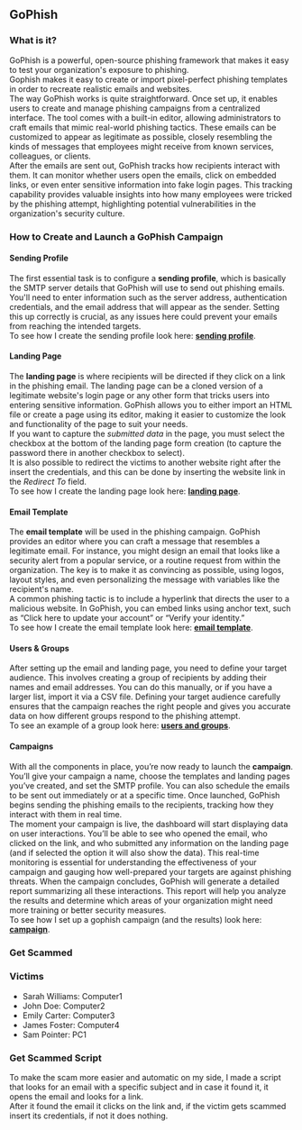 ## GoPhish
### What is it?
GoPhish is a powerful, open-source phishing framework that makes it easy to test your organization's exposure to phishing. \
Gophish makes it easy to create or import pixel-perfect phishing templates in order to recreate realistic emails and websites. \
The way GoPhish works is quite straightforward. Once set up, it enables users to create and manage phishing campaigns from a centralized interface. The tool comes with a built-in editor, allowing administrators to craft emails that mimic real-world phishing tactics. These emails can be customized to appear as legitimate as possible, closely resembling the kinds of messages that employees might receive from known services, colleagues, or clients. \
After the emails are sent out, GoPhish tracks how recipients interact with them. It can monitor whether users open the emails, click on embedded links, or even enter sensitive information into fake login pages. This tracking capability provides valuable insights into how many employees were tricked by the phishing attempt, highlighting potential vulnerabilities in the organization's security culture. 

### How to Create and Launch a GoPhish Campaign

#### Sending Profile
The first essential task is to configure a **sending profile**, which is basically the SMTP server details that GoPhish will use to send out phishing emails. You'll need to enter information such as the server address, authentication credentials, and the email address that will appear as the sender. Setting this up correctly is crucial, as any issues here could prevent your emails from reaching the intended targets. \
To see how I create the sending profile look here: **[sending profile](gophish/sending_profile.md)**.

#### Landing Page
The **landing page** is where recipients will be directed if they click on a link in the phishing email. The landing page can be a cloned version of a legitimate website's login page or any other form that tricks users into entering sensitive information. GoPhish allows you to either import an HTML file or create a page using its editor, making it easier to customize the look and functionality of the page to suit your needs. \
If you want to capture the *submitted data* in the page, you must select the checkbox at the bottom of the landing page form creation (to capture the password there in another checkbox to select). \
It is also possible to redirect the victims to another website right after the insert the credentials, and this can be done by inserting the website link in the *Redirect To* field. \
To see how I create the landing page look here: **[landing page](gophish/landing_page.md)**.

#### Email Template
The **email template** will be used in the phishing campaign. GoPhish provides an editor where you can craft a message that resembles a legitimate email. For instance, you might design an email that looks like a security alert from a popular service, or a routine request from within the organization. The key is to make it as convincing as possible, using logos, layout styles, and even personalizing the message with variables like the recipient's name. \
A common phishing tactic is to include a hyperlink that directs the user to a malicious website. In GoPhish, you can embed links using anchor text, such as “Click here to update your account” or “Verify your identity.” \
To see how I create the email template look here: **[email template](gophish/email_templates.md)**.

#### Users & Groups
After setting up the email and landing page, you need to define your target audience. This involves creating a group of recipients by adding their names and email addresses. You can do this manually, or if you have a larger list, import it via a CSV file. Defining your target audience carefully ensures that the campaign reaches the right people and gives you accurate data on how different groups respond to the phishing attempt. \
To see an example of a group look here: **[users and groups](gophish/users_and_groups.md)**.

#### Campaigns
With all the components in place, you’re now ready to launch the **campaign**. You’ll give your campaign a name, choose the templates and landing pages you’ve created, and set the SMTP profile. You can also schedule the emails to be sent out immediately or at a specific time. Once launched, GoPhish begins sending the phishing emails to the recipients, tracking how they interact with them in real time. \
The moment your campaign is live, the dashboard will start displaying data on user interactions. You’ll be able to see who opened the email, who clicked on the link, and who submitted any information on the landing page (and if selected the option it will also show the data). This real-time monitoring is essential for understanding the effectiveness of your campaign and gauging how well-prepared your targets are against phishing threats. When the campaign concludes, GoPhish will generate a detailed report summarizing all these interactions. This report will help you analyze the results and determine which areas of your organization might need more training or better security measures. \
To see how I set up a gophish campaign (and the results) look here: **[campaign](campaign/campaign.md)**.

### Get Scammed
### Victims
- Sarah Williams: Computer1
- John Doe: Computer2
- Emily Carter: Computer3
- James Foster: Computer4
- Sam Pointer: PC1

### Get Scammed Script
To make the scam more easier and automatic on my side, I made a script that looks for an email with a specific subject and in case it found it, it opens the email and looks for a link.\
After it found the email it clicks on the link and, if the victim gets scammed insert its credentials, if not it does nothing.
